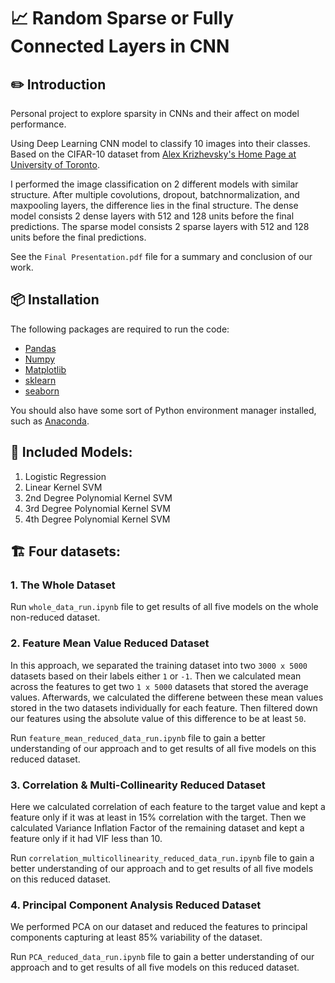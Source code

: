 # 📈 Random Sparse or Fully Connected Layers in CNN

## ✏️ Introduction

Personal project to explore sparsity in CNNs and their affect on model performance.

Using Deep Learning CNN model to classify 10 images into their classes. Based on the CIFAR-10 dataset from [Alex Krizhevsky's Home Page at University of Toronto](https://www.cs.toronto.edu/~kriz/cifar.html).

I performed the image classification on 2 different models with similar structure. After multiple covolutions, dropout, batchnormalization, and maxpooling layers, the difference lies in the final structure. The dense model consists 2 dense layers with 512 and 128 units before the final predictions. The sparse model consists 2 sparse layers with 512 and 128 units before the final predictions.

See the `Final Presentation.pdf` file for a summary and conclusion of our work.

## 📦 Installation

The following packages are required to run the code:

- [Pandas](https://pandas.pydata.org/)
- [Numpy](https://numpy.org/)
- [Matplotlib](https://matplotlib.org/)
- [sklearn](https://scikit-learn.org/stable/)
- [seaborn](https://seaborn.pydata.org/)

You should also have some sort of Python environment manager installed, such as [Anaconda](https://www.anaconda.com/).

## 🎯 Included Models:

1. Logistic Regression
2. Linear Kernel SVM
3. 2nd Degree Polynomial Kernel SVM
4. 3rd Degree Polynomial Kernel SVM
5. 4th Degree Polynomial Kernel SVM

## 🏗️ Four datasets:

### 1. The Whole Dataset

Run `whole_data_run.ipynb` file to get results of all five models on the whole non-reduced dataset.

### 2. Feature Mean Value Reduced Dataset

In this approach, we separated the training dataset into two `3000 x 5000` datasets based on their labels either `1` or `-1`. Then we calculated mean across the features to get two `1 x 5000` datasets that stored the average values. Afterwards, we calculated the differene between these mean values stored in the two datasets individually for each feature. Then filtered down our features using the absolute value of this difference to be at least `50`.

Run `feature_mean_reduced_data_run.ipynb` file to gain a better understanding of our approach and to get results of all five models on this reduced dataset.

### 3. Correlation & Multi-Collinearity Reduced Dataset

Here we calculated correlation of each feature to the target value and kept a feature only if it was at least in 15% correlation with the target.
Then we calculated Variance Inflation Factor of the remaining dataset and kept a feature only if it had VIF less than 10.

Run `correlation_multicollinearity_reduced_data_run.ipynb` file to gain a better understanding of our approach and to get results of all five models on this reduced dataset.

### 4. Principal Component Analysis Reduced Dataset

We performed PCA on our dataset and reduced the features to principal components capturing at least 85% variability of the dataset.

Run `PCA_reduced_data_run.ipynb` file to gain a better understanding of our approach and to get results of all five models on this reduced dataset.
